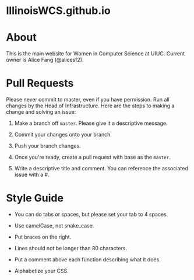 IllinoisWCS.github.io
=====================

# About

This is the main website for Women in Computer Science at UIUC.
Current owner is Alice Fang (@alicesf2).

# Pull Requests

Please never commit to master, even if you have permission.
Run all changes by the Head of Infrastructure. Here are the steps to making a change and solving an issue:

1) Make a branch off ```master```. Please give it a descriptive message.

2) Commit your changes onto your branch.

3) Push your branch changes.

4) Once you're ready, create a pull request with base as the ```master```.

5) Write a descriptive title and comment. You can reference the associated issue with a #.

# Style Guide
* You can do tabs or spaces, but please set your tab to 4 spaces.

* Use camelCase, not snake_case.

* Put braces on the right.

* Lines should not be longer than 80 characters.

* Put a comment above each function describing what it does.

* Alphabetize your CSS.
